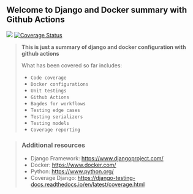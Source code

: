 ## Welcome to Django and Docker summary with Github Actions

   ![](https://github.com/jeffnyalik/docker-summary/actions/workflows/python-app.yml/badge.svg) [![Coverage Status](https://coveralls.io/repos/github/jeffnyalik/docker-summary/badge.svg?branch=master)](https://coveralls.io/github/jeffnyalik/docker-summary?branch=master)

   

> <b>This is just a summary of django and docker configuration with github actions </b>
> 
> What has been covered so far includes:
>
> - `Code coverage`
> - `Docker configurations`
> - `Unit testings`
> - `Github Actions`
> - `Bagdes for workflows`
> - `Testing edge cases`
> - `Testing serializers`
> - `Testing models`
> - `Coverage reporting`

> ### Additional resources
>
> - Django Framework: https://www.djangoproject.com/
> - Docker: https://www.docker.com/
> - Python: https://www.python.org/
> - Coverage Django: https://django-testing-docs.readthedocs.io/en/latest/coverage.html
